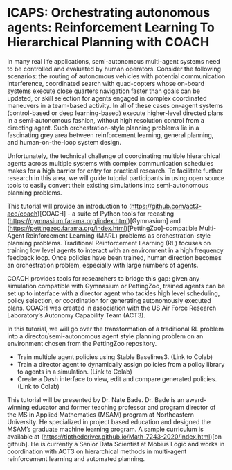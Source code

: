 # ICAPS: Orchestrating autonomous agents: Reinforcement Learning To Hierarchical Planning with COACH

In many real life applications, semi-autonomous multi-agent systems need to be controlled and evaluated by human operators. Consider the following scenarios: the routing of autonomous vehicles with potential communication interference, coordinated search with quad-copters whose on-board systems execute close quarters navigation faster than goals can be updated, or skill selection for agents engaged in complex coordinated maneuvers in a team-based activity. In all of these cases on-agent systems (control-based or deep learning-based) execute higher-level directed plans in a semi-autonomous fashion, without high resolution control from a directing agent. Such orchestration-style planning problems lie in a fascinating grey area between reinforcement learning, general planning, and human-on-the-loop system design. 

Unfortunately, the technical challenge of coordinating multiple hierarchical agents across multiple systems with complex communication schedules makes for a high barrier for entry for practical research. To facilitate further research in this area, we will guide tutorial participants in using open source tools to easily convert their existing simulations into semi-autonomous planning problems.

This tutorial will provide an introduction to (https://github.com/act3-ace/coach)[COACH] - a suite of Python tools for recasting (https://gymnasium.farama.org/index.html)[Gymnasium] and (https://pettingzoo.farama.org/index.html)[PettingZoo]-compatible Multi-Agent Reinforcement Learning (MARL) problems as orchestration-style planning problems. Traditional Reinforcement Learning (RL) focuses on training low level agents to interact with an environment in a high frequency feedback loop. Once policies have been trained, human direction becomes an orchestration problem, especially with large numbers of agents.

COACH provides tools for researchers to bridge this gap: given any simulation compatible with Gymnasium or PettingZoo, trained agents can be set up to interface with a director agent who tackles high level scheduling, policy selection, or coordination for generating autonomously executed plans. COACH was created in association with the US Air Force Research Laboratory’s Autonomy Capability Team (ACT3).

In this tutorial, we will go over the transformation of a traditional RL problem into a director/semi-autonomous agent style planning problem on an environment chosen from the PettingZoo repository. 

* Train multiple agent policies using Stable Baselines3. (Link to Colab)
* Train a director agent to dynamically assign policies from a policy library to agents in a simulation. (Link to Colab)
* Create a Dash interface to view, edit and compare generated policies. (Link to Colab)


This tutorial will be presented by Dr. Nate Bade. Dr. Bade is an award-winning educator and former teaching professor and program director of the MS in Applied Mathematics (MSAM) program at Northeastern University. He specialized in project based education and designed the MSAM’s graduate machine learning program. A sample curriculum is available at (https://tipthederiver.github.io/Math-7243-2020/index.html)[on github]. He is currently a Senior Data Scientist at Mobius Logic and works in coordination with ACT3 on hierarchical methods in multi-agent reinforcement learning and automated planning. 
